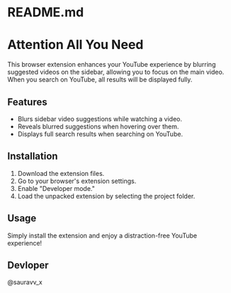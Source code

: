 # README.md

# Attention All You Need

This browser extension enhances your YouTube experience by blurring suggested videos on the sidebar, allowing you to focus on the main video. When you search on YouTube, all results will be displayed fully. 

## Features

- Blurs sidebar video suggestions while watching a video.
- Reveals blurred suggestions when hovering over them.
- Displays full search results when searching on YouTube.

## Installation

1. Download the extension files.
2. Go to your browser's extension settings.
3. Enable "Developer mode."
4. Load the unpacked extension by selecting the project folder.

## Usage

Simply install the extension and enjoy a distraction-free YouTube experience!

## Devloper
@sauravv_x         
